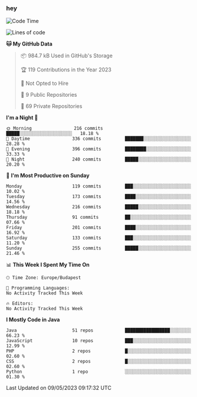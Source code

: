 ### hey

<!--START_SECTION:waka-->
![Code Time](http://img.shields.io/badge/Code%20Time-884%20hrs%2054%20mins-blue)

![Lines of code](https://img.shields.io/badge/From%20Hello%20World%20I%27ve%20Written-936.4%20thousand%20lines%20of%20code-blue)

**🐱 My GitHub Data** 

> 📦 984.7 kB Used in GitHub's Storage 
 > 
> 🏆 119 Contributions in the Year 2023
 > 
> 🚫 Not Opted to Hire
 > 
> 📜 9 Public Repositories 
 > 
> 🔑 69 Private Repositories 
 > 
**I'm a Night 🦉** 

```text
🌞 Morning                216 commits         █████░░░░░░░░░░░░░░░░░░░░   18.18 % 
🌆 Daytime                336 commits         ███████░░░░░░░░░░░░░░░░░░   28.28 % 
🌃 Evening                396 commits         ████████░░░░░░░░░░░░░░░░░   33.33 % 
🌙 Night                  240 commits         █████░░░░░░░░░░░░░░░░░░░░   20.20 % 
```
📅 **I'm Most Productive on Sunday** 

```text
Monday                   119 commits         ███░░░░░░░░░░░░░░░░░░░░░░   10.02 % 
Tuesday                  173 commits         ████░░░░░░░░░░░░░░░░░░░░░   14.56 % 
Wednesday                216 commits         █████░░░░░░░░░░░░░░░░░░░░   18.18 % 
Thursday                 91 commits          ██░░░░░░░░░░░░░░░░░░░░░░░   07.66 % 
Friday                   201 commits         ████░░░░░░░░░░░░░░░░░░░░░   16.92 % 
Saturday                 133 commits         ███░░░░░░░░░░░░░░░░░░░░░░   11.20 % 
Sunday                   255 commits         █████░░░░░░░░░░░░░░░░░░░░   21.46 % 
```


📊 **This Week I Spent My Time On** 

```text
🕑︎ Time Zone: Europe/Budapest

💬 Programming Languages: 
No Activity Tracked This Week

🔥 Editors: 
No Activity Tracked This Week
```

**I Mostly Code in Java** 

```text
Java                     51 repos            █████████████████░░░░░░░░   66.23 % 
JavaScript               10 repos            ███░░░░░░░░░░░░░░░░░░░░░░   12.99 % 
PHP                      2 repos             █░░░░░░░░░░░░░░░░░░░░░░░░   02.60 % 
CSS                      2 repos             █░░░░░░░░░░░░░░░░░░░░░░░░   02.60 % 
Python                   1 repo              ░░░░░░░░░░░░░░░░░░░░░░░░░   01.30 % 
```




 Last Updated on 09/05/2023 09:17:32 UTC
<!--END_SECTION:waka-->
